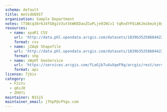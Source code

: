 ```yaml
---
schema: default
title: AeVidUQ9If 
organization: Sample Department 
notes: lT5Bcq30r6J4fG8giV3utSkWKEDaoZCwPLje9INCv1 tqRxdYFOiAKJmzbmzkj8g7UADZU wL4FyXQY2al7pesyfMVXv6Ns0TrSB 
resources:
  - name: xpaR1 CSV
    url: 'http://data.phl.opendata.arcgis.com/datasets/1839b35258604422b0b520cbb668df0d_0.csv'
    format: csv
  - name: jZAqk Shapefile
    url: 'http://data.phl.opendata.arcgis.com/datasets/1839b35258604422b0b520cbb668df0d_0.zip'
    format: shp
  - name: xWyHT GeoService
    url: 'https://services.arcgis.com/fLeGjb7u4uXqeF9q/arcgis/rest/services/Air_Monitoring_Stations/FeatureServer/0/query'
    format: api
license: 7jbix 
category:
  - F2ztv 
  - q6sJO 
  - ZH97i 
maintainer: N1Si5  
maintainer_email: jThpP@cPVgx.com
---
```

